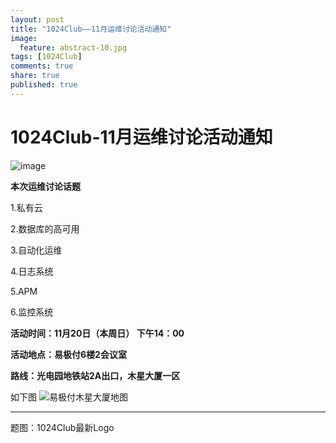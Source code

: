```yaml
---
layout: post
title: "1024Club——11月运维讨论活动通知"
image:
  feature: abstract-10.jpg
tags: [1024Club]
comments: true
share: true
published: true
---
```

# 1024Club-11月运维讨论活动通知
![image](http://pic.yupoo.com/peigen123_v/FXscDQai/CKeQ4.png)



**本次运维讨论话题**

1.私有云

2.数据库的高可用

3.自动化运维

4.日志系统

5.APM

6.监控系统



**活动时间：11月20日（本周日） 下午14：00**

**活动地点：易极付6楼2会议室**

**路线：光电园地铁站2A出口，木星大厦一区**

如下图
![易极付木星大厦地图](http://pic.yupoo.com/peigen123_v/G0zcHkUy/medium.jpg)



---
题图：1024Club最新Logo